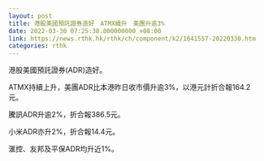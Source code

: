 ```yaml
---
layout: post
title: 港股美國預託證券造好　ATMX續升　美團升逾3%
date: 2022-03-30 07:25:38.000000000 +08:00
link: https://news.rthk.hk/rthk/ch/component/k2/1641557-20220330.htm
categories: rthk
---
```


港股美國預託證券(ADR)造好。

ATMX持續上升，美團ADR比本港昨日收市價升逾3%，以港元計折合報164.2元。

騰訊ADR升逾2%，折合報386.5元。

小米ADR亦升2%，折合報14.4元。

滙控、友邦及平保ADR均升近1%。
